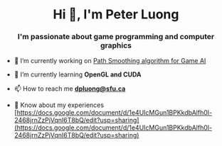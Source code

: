 <h1 align="center">Hi 👋, I'm Peter Luong</h1>
<h3 align="center">I'm passionate about game programming and computer graphics</h3>

- 🔭 I’m currently working on [Path Smoothing algorithm for Game AI](https://github.com/dpluong/Optimization-for-Path-Smoothing/tree/demo)

- 🌱 I’m currently learning **OpenGL and CUDA**

- 📫 How to reach me **dpluong@sfu.ca**

- 📄 Know about my experiences [https://docs.google.com/document/d/1e4UIcMGun1BPKkdbAlfh0l-2468jrnZzPjVqnI6T8bQ/edit?usp=sharing](https://docs.google.com/document/d/1e4UIcMGun1BPKkdbAlfh0l-2468jrnZzPjVqnI6T8bQ/edit?usp=sharing)